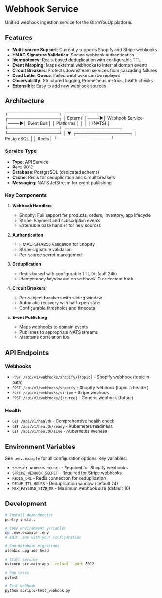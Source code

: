 # Webhook Service

Unified webhook ingestion service for the GlamYouUp platform.

## Features

- **Multi-source Support**: Currently supports Shopify and Stripe webhooks
- **HMAC Signature Validation**: Secure webhook authentication
- **Idempotency**: Redis-based deduplication with configurable TTL
- **Event Mapping**: Maps external webhooks to internal domain events
- **Circuit Breakers**: Protects downstream services from cascading failures
- **Dead Letter Queue**: Failed webhooks can be replayed
- **Observability**: Structured logging, Prometheus metrics, health checks
- **Extensible**: Easy to add new webhook sources

## Architecture
┌─────────────────┐     ┌──────────────────┐     ┌─────────────────┐
│ External        │────▶│ Webhook Service  │────▶│ Event Bus       │
│ Platforms       │     │                  │     │ (NATS)          │
└─────────────────┘     └──────────────────┘     └─────────────────┘
│
▼
┌──────────────────┐
│ PostgreSQL       │
│ Redis            │
└──────────────────┘


### Service Type
- **Type**: API Service
- **Port**: 8012
- **Database**: PostgreSQL (dedicated schema)
- **Cache**: Redis for deduplication and circuit breakers
- **Messaging**: NATS JetStream for event publishing

### Key Components

1. **Webhook Handlers**
   - Shopify: Full support for products, orders, inventory, app lifecycle
   - Stripe: Payment and subscription events
   - Extensible base handler for new sources

2. **Authentication**
   - HMAC-SHA256 validation for Shopify
   - Stripe signature validation
   - Per-source secret management

3. **Deduplication**
   - Redis-based with configurable TTL (default 24h)
   - Idempotency keys based on webhook ID or content hash

4. **Circuit Breakers**
   - Per-subject breakers with sliding window
   - Automatic recovery with half-open state
   - Configurable thresholds and timeouts

5. **Event Publishing**
   - Maps webhooks to domain events
   - Publishes to appropriate NATS streams
   - Maintains correlation IDs

## API Endpoints

### Webhooks
- `POST /api/v1/webhooks/shopify/{topic}` - Shopify webhook (topic in path)
- `POST /api/v1/webhooks/shopify` - Shopify webhook (topic in header)
- `POST /api/v1/webhooks/stripe` - Stripe webhook
- `POST /api/v1/webhooks/{source}` - Generic webhook (future)

### Health
- `GET /api/v1/health` - Comprehensive health check
- `GET /api/v1/health/ready` - Kubernetes readiness
- `GET /api/v1/health/live` - Kubernetes liveness

## Environment Variables

See `.env.example` for all configuration options. Key variables:

- `SHOPIFY_WEBHOOK_SECRET` - Required for Shopify webhooks
- `STRIPE_WEBHOOK_SECRET` - Required for Stripe webhooks
- `REDIS_URL` - Redis connection for deduplication
- `DEDUP_TTL_HOURS` - Deduplication window (default 24)
- `MAX_PAYLOAD_SIZE_MB` - Maximum webhook size (default 10)

## Development

```bash
# Install dependencies
poetry install

# Copy environment variables
cp .env.example .env
# Edit .env with your configuration

# Run database migrations
alembic upgrade head

# Start service
uvicorn src.main:app --reload --port 8012

# Run tests
pytest

# Test webhook
python scripts/test_webhook.py